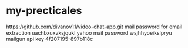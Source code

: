 # my-precticales
https://github.com/divanov11/video-chat-app.git
mail password for email extraction
uachbxuxvksjqukl
yahoo mail password
wsjhhyoeikslpryu
mailgun api key
4f207195-897b118c

